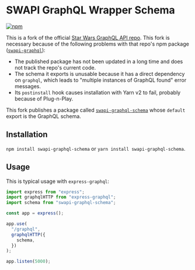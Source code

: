 SWAPI GraphQL Wrapper Schema
=====================

[![npm](https://img.shields.io/npm/v/swapi-graphql-schema.svg?style=flat-square)](https://www.npmjs.com/package/swapi-graphql-schema)

This is a fork of the official [Star Wars GraphQL API repo](https://github.com/graphql/swapi-graphql).
This fork is necessary because of the following problems with that repo's npm package ([`swapi-graphql`](https://www.npmjs.com/package/swapi-graphql)):
- The published package has not been updated in a long time and does not track the repo's current code.
- The schema it exports is unusable because it has a direct dependency on `graphql`, which leads to "multiple instances of GraphQL found" error messages.
- Its `postinstall` hook causes installation with Yarn v2 to fail, probably because of Plug-n-Play.

This fork publishes a package called [`swapi-graphql-schema`](https://www.npmjs.com/package/swapi-graphql-schema) whose `default` export is the GraphQL schema.

## Installation

`npm install swapi-graphql-schema` or `yarn install swapi-graphql-schema`.

## Usage

This is typical usage with `express-graphql`:

```js
import express from "express";
import graphqlHTTP from "express-graphql";
import schema from "swapi-graphql-schema";

const app = express();

app.use(
  "/graphql",
  graphqlHTTP({
    schema,
  })
);

app.listen(5000);
```
